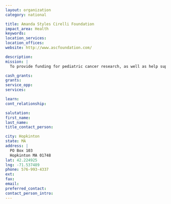 ```yaml
---
layout: organization
category: national

title: Amanda Styles Cirelli Foundation
impact_area: Health
keywords: 
location_services: 
location_offices: 
website: http://www.ascfoundation.com/‎

description: 
mission: |
  To provide funding for pediatric cancer research, as well as help support other organizations that work to improve the quality of life of pediatric cancer patients and their families in memory of Amanda Styles Cirelli's (who lost her battle with Stage 4 cervical cancer) love for children.

cash_grants: 
grants: 
service_opp: 
services: 

learn: 
cont_relationship: 

salutation: 
first_name: 
last_name: 
title_contact_person: 

city: Hopkinton
state: MA
address: |
  PO Box 103  
  Hopkinton MA 01748
lat: 42.224925
lng: -71.537489
phone: 576-993-4337
ext: 
fax: 
email: 
preferred_contact: 
contact_person_intro: 
---
```

